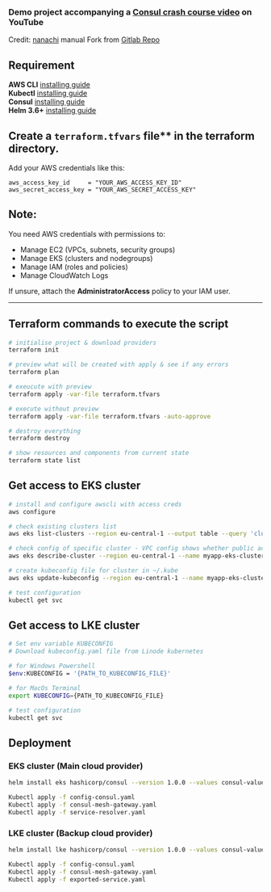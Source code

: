 ### Demo project accompanying a [Consul crash course video](https://www.youtube.com/watch?v=s3I1kKKfjtQ) on YouTube

Credit: [nanachi](https://github.com/nanuchi) manual Fork from [Gitlab Repo](https://gitlab.com/twn-youtube/consul-crash-course)

## Requirement

**AWS CLI**  [installing guide](https://docs.aws.amazon.com/cli/latest/userguide/getting-started-install.html)  
**Kubectl**  [installing guide](https://kubernetes.io/docs/tasks/tools/)  
**Consul**   [installing guide](https://developer.hashicorp.com/consul/docs/k8s/installation/install)  
**Helm 3.6+** [installing guide](https://helm.sh/docs/intro/install/)  


## Create a `terraform.tfvars` file** in the terraform directory.  

Add your AWS credentials like this:
 
 ```hcl
 aws_access_key_id     = "YOUR_AWS_ACCESS_KEY_ID"
 aws_secret_access_key = "YOUR_AWS_SECRET_ACCESS_KEY"
 ```
 
## Note:  
 You need AWS credentials with permissions to:
 
 - Manage EC2 (VPCs, subnets, security groups)
 - Manage EKS (clusters and nodegroups)
 - Manage IAM (roles and policies)
 - Manage CloudWatch Logs
 
 If unsure, attach the **AdministratorAccess** policy to your IAM user.
 
 ---

## Terraform commands to execute the script

```sh
# initialise project & download providers
terraform init

# preview what will be created with apply & see if any errors
terraform plan

# exeucute with preview
terraform apply -var-file terraform.tfvars

# execute without preview
terraform apply -var-file terraform.tfvars -auto-approve

# destroy everything
terraform destroy

# show resources and components from current state
terraform state list
```

## Get access to EKS cluster
```sh
# install and configure awscli with access creds
aws configure

# check existing clusters list
aws eks list-clusters --region eu-central-1 --output table --query 'clusters'

# check config of specific cluster - VPC config shows whether public access enabled on cluster API endpoint
aws eks describe-cluster --region eu-central-1 --name myapp-eks-cluster --query 'cluster.resourcesVpcConfig'

# create kubeconfig file for cluster in ~/.kube
aws eks update-kubeconfig --region eu-central-1 --name myapp-eks-cluster

# test configuration
kubectl get svc
```

## Get access to LKE cluster

```sh
# Set env variable KUBECONFIG
# Download kubeconfig.yaml file from Linode kubernetes

# for Windows Powershell
$env:KUBECONFIG = '{PATH_TO_KUBECONFIG_FILE}'

# for MacOs Terminal
export KUBECONFIG={PATH_TO_KUBECONFIG_FILE}

# test configuration
kubectl get svc
```

## Deployment

### EKS cluster (Main cloud provider)

```sh
helm install eks hashicorp/consul --version 1.0.0 --values consul-values.yaml --set global.datacenter=eks

Kubectl apply -f config-consul.yaml
Kubectl apply -f consul-mesh-gateway.yaml
Kubectl apply -f service-resolver.yaml
```

### LKE cluster (Backup cloud provider)

```sh
helm install lke hashicorp/consul --version 1.0.0 --values consul-values.yaml --set global.datacenter=lke

Kubectl apply -f config-consul.yaml
Kubectl apply -f consul-mesh-gateway.yaml
Kubectl apply -f exported-service.yaml
```


